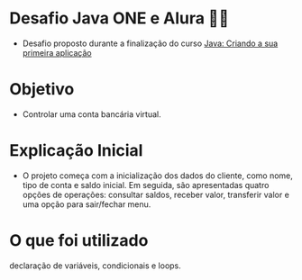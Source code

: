 # Desafio Java ONE e Alura 🐱‍💻

- Desafio proposto durante a finalização do curso [Java: Criando a sua primeira aplicação](https://cursos.alura.com.br/course/java-criando-primeira-aplicacao)

# Objetivo 
- Controlar uma conta bancária virtual.
  
# Explicação Inicial
 - O projeto começa com a inicialização dos dados do cliente, como nome, tipo de conta e saldo inicial. Em seguida, são apresentadas quatro opções de operações: consultar saldos, receber valor, transferir valor e uma opção para sair/fechar menu. 
  
# O que foi utilizado
declaração de variáveis, condicionais e loops.

